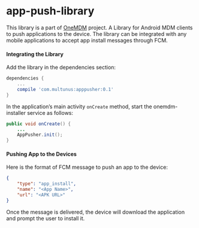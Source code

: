 # app-push-library

This library is a part of [OneMDM](http://multunus.github.io/onemdm-server/) project. A Library for Android MDM clients to push applications to the device. The library can be integrated with any mobile applications to accept app install messages through FCM.

#### Integrating the Library

Add the library in the dependencies section:

``` gradle
dependencies {
    ...
    compile 'com.multunus:apppusher:0.1'
}
```

In the application’s main activity `onCreate` method, start the onemdm-installer service as follows:

``` java
public void onCreate() {
    ...
    AppPusher.init();
}
```

#### Pushing App to the Devices

Here is the format of FCM message to push an app to the device:

``` json
{
    "type": "app_install",
    "name": "<App Name>",
    "url": "<APK URL>"
}
```

Once the message is delivered, the device will download the application and prompt the user to install it.
